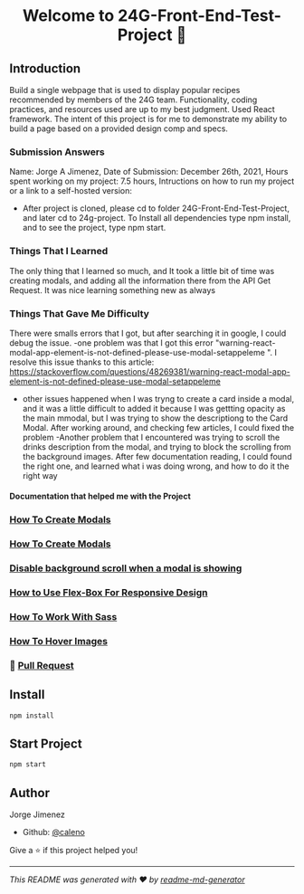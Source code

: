 <h1 align="center">Welcome to 24G-Front-End-Test-Project 👋</h1>
<p>
</p>

<h2>Introduction</h2>

<a>Build a single webpage that is used to display popular recipes recommended by members of the 24G team. Functionality, coding practices, and resources used are up to my best judgment. Used React framework. The intent of this project is for me to demonstrate my ability to build a page based on a provided design comp and specs.</a>

<h3>Submission Answers</h3>

<a>Name: Jorge A Jimenez</a>,
<a>Date of Submission: December 26th, 2021</a>,
<a>Hours spent working on my project: 7.5 hours</a>,
<a>Intructions on how to run my project or a link to a self-hosted version:
- After project is cloned, please cd to folder 24G-Front-End-Test-Project, and later cd to 24g-project. To Install all dependencies type npm install, and to see the project, type npm start.
</a>

<h3>Things That I Learned</h3>

<a>
The only thing that I learned so much, and It took a little bit of time was creating modals, and adding all the information there from the API Get Request.  It was nice learning something new as always
</a>

<h3>Things That Gave Me Difficulty</h3>

<a> There were smalls errors that I got, but after searching it in google, I could debug the issue.
-one problem was that I got this error "warning-react-modal-app-element-is-not-defined-please-use-modal-setappeleme
".  I resolve this issue thanks to this article: https://stackoverflow.com/questions/48269381/warning-react-modal-app-element-is-not-defined-please-use-modal-setappeleme
- other issues happened when I was tryng to create a card inside a modal, and it was a little difficult to added it because I was gettting opacity as the main mmodal, but I was trying to show the descriptiong to the Card Modal.  After working around, and checking few articles, I could fixed the problem
-Another problem that I encountered was trying to scroll the drinks description from the modal, and trying to block the scrolling from the background images.  After few documentation reading, I could found the right one, and learned what i was doing wrong, and how to do it the right way</a>


<h4>Documentation that helped me with the Project</h4>

### [How To Create Modals](https://codesandbox.io/examples/package/react-modal)
### [How To Create Modals](https://medium.com/tinyso/how-to-create-a-modal-component-in-react-from-basic-to-advanced-a3357a2a716a)
### [Disable background scroll when a modal is showing](https://stackoverflow.com/questions/64298645/react-js-disable-background-scroll-when-a-modal-is-showing)
### [How to Use Flex-Box For Responsive Design](https://css-tricks.com/snippets/css/a-guide-to-flexbox/)
### [How To Work With Sass](https://sass-lang.com/guide)
### [How To Hover Images](https://stackoverflow.com/questions/48703510/change-image-on-hover-in-jsx)



### 📄  [Pull Request](https://github.com/Caleno83/24G-Front-End-Test-Project/pull/1)


## Install

```sh
npm install
```

## Start Project 

```sh
npm start
```

## Author

Jorge Jimenez

* Github: [@caleno](https://github.com/Caleno83)

Give a ⭐️ if this project helped you!

***
_This README was generated with ❤️ by [readme-md-generator](https://github.com/kefranabg/readme-md-generator)_
